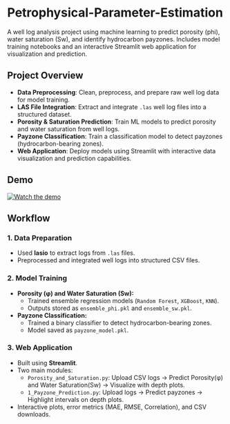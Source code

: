 # Petrophysical-Parameter-Estimation
A well log analysis project using machine learning to predict porosity (phi), water saturation (Sw), and identify hydrocarbon payzones. Includes model training notebooks and an interactive Streamlit web application for visualization and prediction.

## Project Overview  
- **Data Preprocessing**: Clean, preprocess, and prepare raw well log data for model training.  
- **LAS File Integration**: Extract and integrate `.las` well log files into a structured dataset.  
- **Porosity & Saturation Prediction**: Train ML models to predict porosity and water saturation from well logs.  
- **Payzone Classification**: Train a classification model to detect payzones (hydrocarbon-bearing zones).  
- **Web Application**: Deploy models using Streamlit with interactive data visualization and prediction capabilities.  

## Demo  
[![Watch the demo](https://img.youtube.com/vi/RMq8df75HsU/0.jpg)](https://youtu.be/RMq8df75HsU)  

##  Workflow
### 1. **Data Preparation**
- Used **lasio** to extract logs from `.las` files.  
- Preprocessed and integrated well logs into structured CSV files.  

### 2. **Model Training**
- **Porosity (φ) and Water Saturation (Sw):**
  - Trained ensemble regression models (`Random Forest`, `XGBoost`, `KNN`).  
  - Outputs stored as `ensemble_phi.pkl` and `ensemble_sw.pkl`.  
- **Payzone Classification:**
  - Trained a binary classifier to detect hydrocarbon-bearing zones.  
  - Model saved as `payzone_model.pkl`.  

### 3. **Web Application**
- Built using **Streamlit**.  
- Two main modules:  
  - `Porosity_and_Saturation.py`: Upload CSV logs → Predict Porosity(φ) and Water Saturation(Sw) → Visualize with depth plots.  
  - `1_Payzone_Prediction.py`: Upload logs → Predict payzones → Highlight intervals on depth plots.  
- Interactive plots, error metrics (MAE, RMSE, Correlation), and CSV downloads.  

